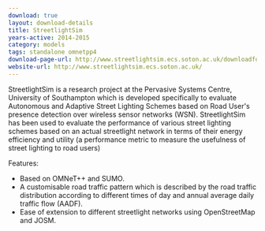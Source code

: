 ```yaml
---
download: true
layout: download-details
title: StreetlightSim
years-active: 2014-2015
category: models
tags: standalone omnetpp4
download-page-url: http://www.streetlightsim.ecs.soton.ac.uk/downloadform.php
website-url: http://www.streetlightsim.ecs.soton.ac.uk/
---
```


StreetlightSim is a research project at the Pervasive Systems Centre, University
of Southampton which is developed specifically to evaluate Autonomous and
Adaptive Street Lighting Schemes based on Road User's presence detection over
wireless sensor networks (WSN).  StreetlightSim has been used to evaluate the
performance of various street lighting schemes based on an actual streetlight
network in terms of their energy efficiency and utility (a performance metric to
measure the usefulness of street lighting to road users)

Features:
- Based on OMNeT++ and SUMO.
- A customisable road traffic pattern which is described by the road traffic
  distribution according to different times of day and annual average daily
  traffic flow (AADF).
- Ease of extension to different streetlight networks using OpenStreetMap and JOSM.

